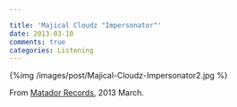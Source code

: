 ```yaml
---

title: 'Majical Cloudz "Impersonator"'
date: 2013-03-10
comments: true
categories: Listening
---
```


{%img /images/post/Majical-Cloudz-Impersonator2.jpg %}

From [Matador Records](http://www.matadorrecords.com/), 2013 March. 





